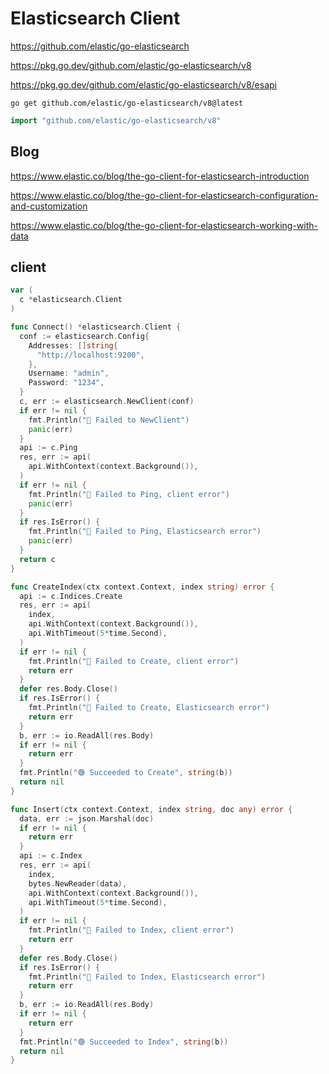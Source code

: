 # Elasticsearch Client

https://github.com/elastic/go-elasticsearch

https://pkg.go.dev/github.com/elastic/go-elasticsearch/v8

https://pkg.go.dev/github.com/elastic/go-elasticsearch/v8/esapi

```shell
go get github.com/elastic/go-elasticsearch/v8@latest
```

```go
import "github.com/elastic/go-elasticsearch/v8"
```

## Blog

https://www.elastic.co/blog/the-go-client-for-elasticsearch-introduction

https://www.elastic.co/blog/the-go-client-for-elasticsearch-configuration-and-customization

https://www.elastic.co/blog/the-go-client-for-elasticsearch-working-with-data

## client

```go
var (
  c *elasticsearch.Client
)
```

```go
func Connect() *elasticsearch.Client {
  conf := elasticsearch.Config{
    Addresses: []string{
      "http://localhost:9200",
    },
    Username: "admin",
    Password: "1234",
  }
  c, err := elasticsearch.NewClient(conf)
  if err != nil {
    fmt.Println("🔴 Failed to NewClient")
    panic(err)
  }
  api := c.Ping
  res, err := api(
    api.WithContext(context.Background()),
  )
  if err != nil {
    fmt.Println("🔴 Failed to Ping, client error")
    panic(err)
  }
  if res.IsError() {
    fmt.Println("🔴 Failed to Ping, Elasticsearch error")
    panic(err)
  }
  return c
}
```

```go
func CreateIndex(ctx context.Context, index string) error {
  api := c.Indices.Create
  res, err := api(
    index,
    api.WithContext(context.Background()),
    api.WithTimeout(5*time.Second),
  )
  if err != nil {
    fmt.Println("🔴 Failed to Create, client error")
    return err
  }
  defer res.Body.Close()
  if res.IsError() {
    fmt.Println("🔴 Failed to Create, Elasticsearch error")
    return err
  }
  b, err := io.ReadAll(res.Body)
  if err != nil {
    return err
  }
  fmt.Println("🟢 Succeeded to Create", string(b))
  return nil
}

```

```go
func Insert(ctx context.Context, index string, doc any) error {
  data, err := json.Marshal(doc)
  if err != nil {
    return err
  }
  api := c.Index
  res, err := api(
    index,
    bytes.NewReader(data),
    api.WithContext(context.Background()),
    api.WithTimeout(5*time.Second),
  )
  if err != nil {
    fmt.Println("🔴 Failed to Index, client error")
    return err
  }
  defer res.Body.Close()
  if res.IsError() {
    fmt.Println("🔴 Failed to Index, Elasticsearch error")
    return err
  }
  b, err := io.ReadAll(res.Body)
  if err != nil {
    return err
  }
  fmt.Println("🟢 Succeeded to Index", string(b))
  return nil
}
```

